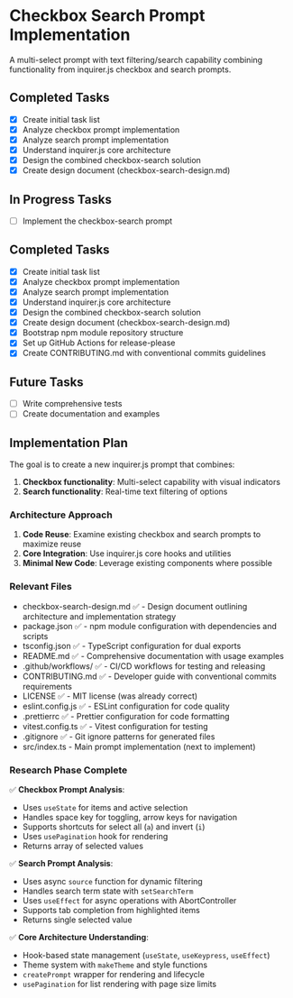 # Checkbox Search Prompt Implementation

A multi-select prompt with text filtering/search capability combining functionality from inquirer.js checkbox and search prompts.

## Completed Tasks

- [x] Create initial task list
- [x] Analyze checkbox prompt implementation
- [x] Analyze search prompt implementation  
- [x] Understand inquirer.js core architecture
- [x] Design the combined checkbox-search solution
- [x] Create design document (checkbox-search-design.md)

## In Progress Tasks

- [ ] Implement the checkbox-search prompt

## Completed Tasks

- [x] Create initial task list
- [x] Analyze checkbox prompt implementation
- [x] Analyze search prompt implementation  
- [x] Understand inquirer.js core architecture
- [x] Design the combined checkbox-search solution
- [x] Create design document (checkbox-search-design.md)
- [x] Bootstrap npm module repository structure
- [x] Set up GitHub Actions for release-please
- [x] Create CONTRIBUTING.md with conventional commits guidelines

## Future Tasks

- [ ] Write comprehensive tests
- [ ] Create documentation and examples

## Implementation Plan

The goal is to create a new inquirer.js prompt that combines:
1. **Checkbox functionality**: Multi-select capability with visual indicators
2. **Search functionality**: Real-time text filtering of options

### Architecture Approach
1. **Code Reuse**: Examine existing checkbox and search prompts to maximize reuse
2. **Core Integration**: Use inquirer.js core hooks and utilities
3. **Minimal New Code**: Leverage existing components where possible

### Relevant Files

- checkbox-search-design.md ✅ - Design document outlining architecture and implementation strategy
- package.json ✅ - npm module configuration with dependencies and scripts
- tsconfig.json ✅ - TypeScript configuration for dual exports
- README.md ✅ - Comprehensive documentation with usage examples
- .github/workflows/ ✅ - CI/CD workflows for testing and releasing
- CONTRIBUTING.md ✅ - Developer guide with conventional commits requirements
- LICENSE ✅ - MIT license (was already correct)
- eslint.config.js ✅ - ESLint configuration for code quality
- .prettierrc ✅ - Prettier configuration for code formatting  
- vitest.config.ts ✅ - Vitest configuration for testing
- .gitignore ✅ - Git ignore patterns for generated files
- src/index.ts - Main prompt implementation (next to implement)

### Research Phase Complete

✅ **Checkbox Prompt Analysis**:
- Uses `useState` for items and active selection
- Handles space key for toggling, arrow keys for navigation
- Supports shortcuts for select all (`a`) and invert (`i`)
- Uses `usePagination` hook for rendering
- Returns array of selected values

✅ **Search Prompt Analysis**:
- Uses async `source` function for dynamic filtering
- Handles search term state with `setSearchTerm`
- Uses `useEffect` for async operations with AbortController
- Supports tab completion from highlighted items
- Returns single selected value

✅ **Core Architecture Understanding**:
- Hook-based state management (`useState`, `useKeypress`, `useEffect`)
- Theme system with `makeTheme` and style functions
- `createPrompt` wrapper for rendering and lifecycle
- `usePagination` for list rendering with page size limits 
